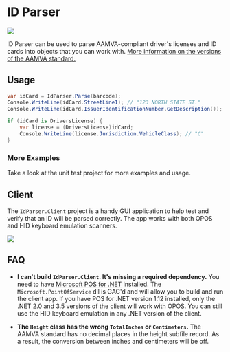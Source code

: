 # ID Parser

![](https://coshea.visualstudio.com/_apis/public/build/definitions/51c35e17-5e8a-4b8a-8c23-dabefcc52c57/1/badge)

ID Parser can be used to parse AAMVA-compliant driver's licenses and ID cards into objects that you can work with.  [More information on the versions of the AAMVA standard.](http://www.aamva.org/DL-ID-Card-Design-Standard/)

## Usage

```cs
var idCard = IdParser.Parse(barcode);
Console.WriteLine(idCard.StreetLine1); // "123 NORTH STATE ST."
Console.WriteLine(idCard.IssuerIdentificationNumber.GetDescription()); // "New York"

if (idCard is DriversLicense) {
    var license = (DriversLicense)idCard;
    Console.WriteLine(license.Jurisdiction.VehicleClass); // "C"
}
```

### More Examples

Take a look at the unit test project for more examples and usage.

## Client

The ```IdParser.Client``` project is a handy GUI application to help test and verify that an ID will be parsed correctly. The app works with both OPOS and HID keyboard emulation scanners.

![](https://raw.githubusercontent.com/c0shea/IdParser/master/IdParser.Client.png)

## FAQ

* **I can't build ```IdParser.Client```. It's missing a required dependency.** You need to have [Microsoft POS for .NET](https://www.microsoft.com/en-us/download/details.aspx?id=5355) installed. The ```Microsoft.PointOfService``` dll is GAC'd and will allow you to build and run the client app. If you have POS for .NET version 1.12 installed, only the .NET 2.0 and 3.5 versions of the client will work with OPOS. You can still use the HID keyboard emulation in any .NET version of the client.

* **The ```Height``` class has the wrong ```TotalInches``` or ```Centimeters```.** The AAMVA standard has no decimal places in the height subfile record. As a result, the conversion between inches and centimeters will be off.
